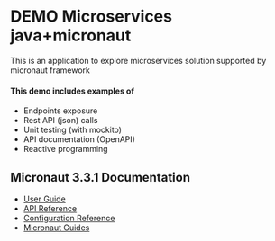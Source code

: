 # DEMO Microservices java+micronaut

This is an application to explore microservices solution supported by micronaut framework

#### This demo includes examples of

 - Endpoints exposure
 - Rest API (json) calls
 - Unit testing (with mockito)
 - API documentation (OpenAPI)
 - Reactive programming

## Micronaut 3.3.1 Documentation

- [User Guide](https://docs.micronaut.io/3.3.1/guide/index.html)
- [API Reference](https://docs.micronaut.io/3.3.1/api/index.html)
- [Configuration Reference](https://docs.micronaut.io/3.3.1/guide/configurationreference.html)
- [Micronaut Guides](https://guides.micronaut.io/index.html)

